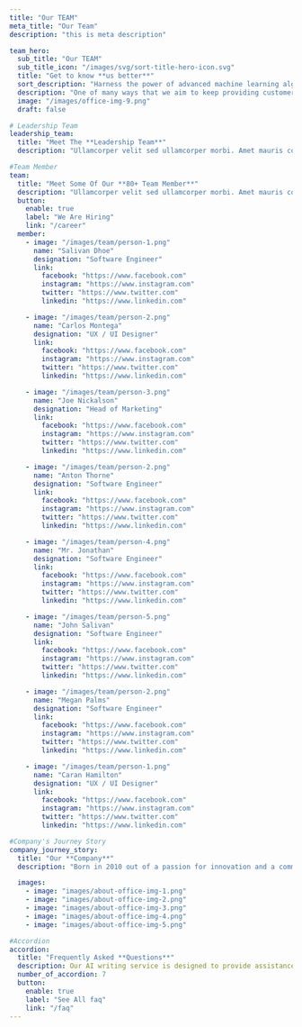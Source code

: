 ```yaml
---
title: "Our TEAM"
meta_title: "Our Team"
description: "this is meta description"

team_hero:
  sub_title: "Our TEAM"
  sub_title_icon: "/images/svg/sort-title-hero-icon.svg"
  title: "Get to know **us better**"
  sort_description: "Harness the power of advanced machine learning algorithms, real-time data analytics, and seamless workflow optimization to precisely identify opportunities and challenges in your business."
  description: "One of many ways that we aim to keep providing customers with the best possible service is our continued investment in the education and growth of our people. We only hire the most highly-skilled professionals, and continually train and keep them updated in the latest technologies so we can help you win and grow your business."
  image: "/images/office-img-9.png"
  draft: false

# Leadership Team
leadership_team:
  title: "Meet The **Leadership Team**"
  description: "Ullamcorper velit sed ullamcorper morbi. Amet mauris commodo quis imperdiet massa tincidunt nunc pulvinar. Suspendisse in est ante in nibh mauris cursus. Sed felis eget velit aliquet sagittis id consectetur."

#Team Member
team:
  title: "Meet Some Of Our **80+ Team Member**"
  description: "Ullamcorper velit sed ullamcorper morbi. Amet mauris commodo quis imperdiet massa tincidunt nunc pulvinar. Suspendisse in est ante in nibh mauris cursus. Sed felis eget velit aliquet sagittis id consectetur."
  button:
    enable: true
    label: "We Are Hiring"
    link: "/career"
  member:
    - image: "/images/team/person-1.png"
      name: "Salivan Dhoe"
      designation: "Software Engineer"
      link:
        facebook: "https://www.facebook.com"
        instagram: "https://www.instagram.com"
        twitter: "https://www.twitter.com"
        linkedin: "https://www.linkedin.com"

    - image: "/images/team/person-2.png"
      name: "Carlos Montega"
      designation: "UX / UI Designer"
      link:
        facebook: "https://www.facebook.com"
        instagram: "https://www.instagram.com"
        twitter: "https://www.twitter.com"
        linkedin: "https://www.linkedin.com"

    - image: "/images/team/person-3.png"
      name: "Joe Nickalson"
      designation: "Head of Marketing"
      link:
        facebook: "https://www.facebook.com"
        instagram: "https://www.instagram.com"
        twitter: "https://www.twitter.com"
        linkedin: "https://www.linkedin.com"

    - image: "/images/team/person-2.png"
      name: "Anton Thorne"
      designation: "Software Engineer"
      link:
        facebook: "https://www.facebook.com"
        instagram: "https://www.instagram.com"
        twitter: "https://www.twitter.com"
        linkedin: "https://www.linkedin.com"

    - image: "/images/team/person-4.png"
      name: "Mr. Jonathan"
      designation: "Software Engineer"
      link:
        facebook: "https://www.facebook.com"
        instagram: "https://www.instagram.com"
        twitter: "https://www.twitter.com"
        linkedin: "https://www.linkedin.com"

    - image: "/images/team/person-5.png"
      name: "John Salivan"
      designation: "Software Engineer"
      link:
        facebook: "https://www.facebook.com"
        instagram: "https://www.instagram.com"
        twitter: "https://www.twitter.com"
        linkedin: "https://www.linkedin.com"

    - image: "/images/team/person-2.png"
      name: "Megan Palms"
      designation: "Software Engineer"
      link:
        facebook: "https://www.facebook.com"
        instagram: "https://www.instagram.com"
        twitter: "https://www.twitter.com"
        linkedin: "https://www.linkedin.com"

    - image: "/images/team/person-1.png"
      name: "Caran Hamilton"
      designation: "UX / UI Designer"
      link:
        facebook: "https://www.facebook.com"
        instagram: "https://www.instagram.com"
        twitter: "https://www.twitter.com"
        linkedin: "https://www.linkedin.com"

#Company's Journey Story
company_journey_story:
  title: "Our **Company**"
  description: "Born in 2010 out of a passion for innovation and a commitment to redefining industry standards. Our story is one of resilience and creativity."

  images:
    - image: "images/about-office-img-1.png"
    - image: "images/about-office-img-2.png"
    - image: "images/about-office-img-3.png"
    - image: "images/about-office-img-4.png"
    - image: "images/about-office-img-5.png"

#Accordion
accordion:
  title: "Frequently Asked **Questions**"
  description: Our AI writing service is designed to provide assistance in generating high-quality written content. It can help with tasks such as writing articles, blog posts, marketing copy, and more.
  number_of_accordion: 7
  button:
    enable: true
    label: "See All faq"
    link: "/faq"
---
```

